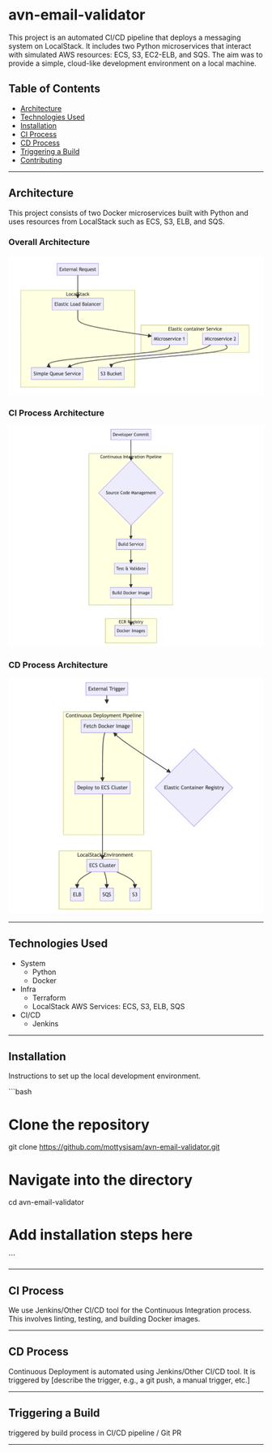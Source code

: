 # avn-email-validator

This project is an automated CI/CD pipeline that deploys a messaging system on LocalStack. It includes two Python microservices that interact with simulated AWS resources: ECS, S3, EC2-ELB, and SQS. The aim was to provide a simple, cloud-like development environment on a local machine.

## Table of Contents

- [Architecture](#architecture)
- [Technologies Used](#technologies-used)
- [Installation](#installation)
- [CI Process](#ci-process)
- [CD Process](#cd-process)
- [Triggering a Build](#triggering-a-build)
- [Contributing](#contributing)

---

## Architecture

This project consists of two Docker microservices built with Python and uses resources from LocalStack such as ECS, S3, ELB, and SQS. 

### Overall Architecture
![Overall Architecture](docs/architecture/overall-architecture.png)

### CI Process Architecture
![CI Process Architecture](docs/architecture/ci-process-architecture.png)

### CD Process Architecture
![CD Process Architecture](docs/architecture/cd-process-architecture.png)

---

## Technologies Used
- System
    - Python
    - Docker
- Infra 
    - Terraform
    - LocalStack AWS Services: ECS, S3, ELB, SQS
- CI/CD 
    - Jenkins

---

## Installation

Instructions to set up the local development environment.

\`\`\`bash
# Clone the repository
git clone https://github.com/mottysisam/avn-email-validator.git

# Navigate into the directory
cd avn-email-validator

# Add installation steps here
\`\`\`

---

## CI Process

We use Jenkins/Other CI/CD tool for the Continuous Integration process. This involves linting, testing, and building Docker images.

---

## CD Process

Continuous Deployment is automated using Jenkins/Other CI/CD tool. It is triggered by [describe the trigger, e.g., a git push, a manual trigger, etc.]

---

## Triggering a Build

triggered by build process in CI/CD pipeline / Git PR

---

